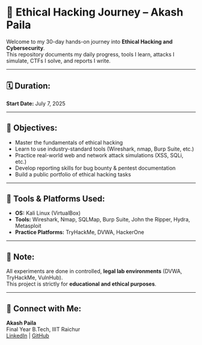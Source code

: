 # 🔐 Ethical Hacking Journey – Akash Paila

Welcome to my 30-day hands-on journey into **Ethical Hacking and Cybersecurity**.  
This repository documents my daily progress, tools I learn, attacks I simulate, CTFs I solve, and reports I write.

---

## 🗓️ Duration:
**Start Date:** July 7, 2025  

---

## 🎯 Objectives:

- Master the fundamentals of ethical hacking
- Learn to use industry-standard tools (Wireshark, nmap, Burp Suite, etc.)
- Practice real-world web and network attack simulations (XSS, SQLi, etc.)
- Develop reporting skills for bug bounty & pentest documentation
- Build a public portfolio of ethical hacking tasks

---

## 🧰 Tools & Platforms Used:
- **OS:** Kali Linux (VirtualBox)
- **Tools:** Wireshark, Nmap, SQLMap, Burp Suite, John the Ripper, Hydra, Metasploit
- **Practice Platforms:** TryHackMe, DVWA, HackerOne

---


## 📌 Note:
All experiments are done in controlled, **legal lab environments** (DVWA, TryHackMe, VulnHub).  
This project is strictly for **educational and ethical purposes**.

---

## 🙌 Connect with Me:
**Akash Paila**  
Final Year B.Tech, IIIT Raichur  
[LinkedIn](https://www.linkedin.com/in/akash-paila) | [GitHub](https://github.com/akashpaila)

